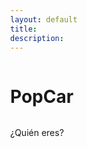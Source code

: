 ```yaml
---
layout: default
title:
description:
---
```


# PopCar
¿Quién eres?
<html lang="es">
<head>
    <meta charset="UTF-8">
    <meta name="viewport" content="width=device-width, initial-scale=1.0">
    <title>PopCar</title>
    <link href="lou-multi-select-57fb8d3/css/multi-select.css" media="screen" rel="stylesheet" type="text/css">
    <script src="https://code.jquery.com/jquery-3.6.0.min.js"></script>
    <script type="module" src="https://www.gstatic.com/firebasejs/9.6.1/firebase-app.js"></script>
    <script type="module" src="https://www.gstatic.com/firebasejs/9.6.1/firebase-firestore.js"></script>
    <style>
        body {
            display: flex;
            flex-direction: column;
            min-height: 100vh;
            margin: 0;
        }
        main {
            flex: 1;
            display: flex;
            flex-direction: column;
            align-items: center;
        }
        #schedule-container {
            display: none; /* Ocultar inicialmente */
            margin-top: 20px;
            width: 100%;
        }
        #send-button-container {
            display: none; /* Ocultar inicialmente */
            text-align: center;
            padding: 20px;
            background-color: #fff;
        }
        button {
            padding: 10px 20px;
            font-size: 16px;
            cursor: pointer;
            background-color: #007bff;
            color: white;
            border: none;
            border-radius: 5px;
        }
        button:hover {
            background-color: #0056b3;
        }
    </style>
</head>
<body>
    <main>
        <div class="ms-container" id="ms-pre-selected-options">
            <div class="ms-selectable">
                <ul class="ms-list" tabindex="-1" id="students-list">
                    <!-- Aquí se cargarán los nombres de los alumnos -->
                </ul>
            </div>
        </div>

<div id="selected-output" style="margin-top: 20px; font-weight: bold;"></div>

<!-- Contenedor del horario -->
<div id="schedule-container">
    <table id="schedule-table" border="1" style="margin-top: 20px; width: 100%;">
        <thead>
            <tr>
                <th>Horas</th>
                <th>Lunes</th>
                <th>Martes</th>
                <th>Miércoles</th>
                <th>Jueves</th>
                <th>Viernes</th>
            </tr>
        </thead>
        <tbody>
            <!-- Aquí se cargará el horario -->
        </tbody>
    </table>
</div>
</main>

<!-- Contenedor del botón de enviar -->
<div id="send-button-container">
    <button onclick="saveCheckboxValues()">Enviar</button>
</div>

<script type="module">
    // Configuración de Firebase
    import { initializeApp } from "https://www.gstatic.com/firebasejs/9.6.1/firebase-app.js";
    import { getFirestore, collection, getDocs, doc, getDoc, setDoc } from "https://www.gstatic.com/firebasejs/9.6.1/firebase-firestore.js";

    const firebaseConfig = {
        apiKey: "AIzaSyCBJWfRiKmrVLKXLJ_cY9XQlg0D7U56ZqE",
        authDomain: "popcarautohorario.firebaseapp.com",
        projectId: "popcarautohorario",
        storageBucket: "popcarautohorario.appspot.com",
        messagingSenderId: "1046371810802",
        appId: "1:1046371810802:web:8b9944cd5001359ac23f6b",
        measurementId: "G-WK8NCRW5J6",
        databaseURL: "https://popcarautohorario-default-rtdb.europe-west1.firebasedatabase.app/"
    };

    // Inicializar Firebase
    const app = initializeApp(firebaseConfig);
    const db = getFirestore(app);

    let selectedValue = null;
    let studentTeacher = null;

    async function loadStudents() {
        const studentsList = document.getElementById('students-list');
        const querySnapshot = await getDocs(collection(db, "alumnos"));
        querySnapshot.forEach((doc) => {
            const student = doc.data();
            const li = document.createElement('li');
            li.className = 'ms-elem-selectable';
            li.id = doc.id;
            li.teacher = student.profesor;
            li.innerHTML = `<span>${student.nombre}</span>`;
            studentsList.appendChild(li);
        });
//---------------------------------------------------------------------
        // Añadir evento de clic a los elementos de la lista
        $('.ms-elem-selectable').on('click', function () {
            $('.ms-elem-selectable').removeClass('ms-selected');
            $(this).addClass('ms-selected');
            $('.ms-selection .ms-list').html('<li class="ms-elem-selection ms-selected">' + $(this).html() + '</li>');

            // Obtener el valor del elemento seleccionado
            selectedValue = $(this).attr('id');
            studentTeacher = this.teacher;
            console.log("Elemento seleccionado: " + selectedValue);
            console.log("Teacher del estudiante: " + studentTeacher);

            // Mostrar el valor seleccionado en la página
            $('#selected-output').text("Elemento seleccionado: " + selectedValue);

            // Cargar el horario según el estudiante seleccionado
            loadSchedule(studentTeacher);
        });
    }

    async function loadSchedule(profesorId) {
        
        console.log("teacher: " + profesorId);
        const scheduleTable = document.getElementById('schedule-table');
        scheduleTable.querySelector('tbody').innerHTML = ""; // Limpiar tabla previa
        const docRef = doc(db, "profesor", profesorId);
        const docSnap = await getDoc(docRef);

        if (docSnap.exists()) {
            const boolArray = docSnap.data().horario || [];
            const days = ["Lunes", "Martes", "Miércoles", "Jueves", "Viernes"];
            const times = ["00:00-00:30", "00:30-01:00", "01:00-01:30", "01:30-02:00", "02:00-02:30", "02:30-03:00", "03:00-03:30", "03:30-04:00", "04:00-04:30", "04:30-05:00", "05:00-05:30", "05:30-06:00", "06:00-06:30", "06:30-07:00", "07:00-07:30", "07:30-08:00", "08:00-08:30", "08:30-09:00", "09:00-09:30", "09:30-10:00", "10:00-10:30", "10:30-11:00", "11:00-11:30", "11:30-12:00", "12:00-12:30", "12:30-13:00", "13:00-13:30", "13:30-14:00", "14:00-14:30", "14:30-15:00", "15:00-15:30", "15:30-16:00", "16:00-16:30", "16:30-17:00", "17:00-17:30", "17:30-18:00", "18:00-18:30", "18:30-19:00", "19:00-19:30", "19:30-20:00", "20:00-20:30", "20:30-21:00", "21:00-21:30", "21:30-22:00", "22:00-22:30", "22:30-23:00", "23:00-23:30", "23:30-00:00"];

            let n = 0;
            
            for (let i = 0; i < times.length; i++) {
                    
                for (let j = 0; j < days.length; j++) {
                    const cell = document.createElement('td');
                    const checkbox = document.createElement('input');
                    checkbox.type = 'checkbox';
                    checkbox.className = `${i * days.length + j}`;

                    // Habilitar solo si el boolArray lo permite
                    if (boolArray[i * days.length + j]) {
                        n = n+1;
                    } 
                }
                if (n != 0){
                    const row = document.createElement('tr');
                    const timeCell = document.createElement('td');
                    timeCell.innerHTML = times[i];
                    row.appendChild(timeCell);
        
                    for (let j = 0; j < days.length; j++) {
                        const cell = document.createElement('td');
                        const checkbox = document.createElement('input');
                        checkbox.type = 'checkbox';
                        checkbox.className = `${i * days.length + j}`;
        
                        // Habilitar solo si el boolArray lo permite
                        if (boolArray[i * days.length + j]) {
                            checkbox.disabled = false; // Activar
                        } else {
                            checkbox.disabled = true;
                            checkbox.style.display = 'none';// Desactivar
                        }
        
                        cell.appendChild(checkbox);
                        row.appendChild(cell);
                    }
                    scheduleTable.querySelector('tbody').appendChild(row);
                }
                n = 0
            }
            
            // Mostrar el horario y el botón de enviar
            document.getElementById('schedule-container').style.display = 'block';
            document.getElementById('send-button-container').style.display = 'block';
        }
    }
    
    window.saveCheckboxValues = async function() {
        if (!selectedValue) return;
    
        const boolArray = new Array(240).fill(false); // Array de disponibilidad inicializado en falso
        const checkboxes = document.querySelectorAll('input[type="checkbox"]');
        checkboxes.forEach((checkbox, index) => {
            console.log(checkbox, index, checkbox.className);
            if (checkbox.checked) {
                boolArray[checkbox.className] = true;
            }
        });
    
        try {
            const studentDocRef = doc(db, "alumnos", selectedValue);
            await setDoc(studentDocRef, { disponibilidad: boolArray }, { merge: true });
            alert("Disponibilidad enviada correctamente.");
        } catch (error) {
            console.error("Error al guardar la disponibilidad: ", error);
        }
    }

    // Llamar funciones iniciales
    loadStudents();
</script>
</body>
</html>

